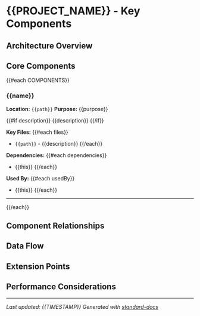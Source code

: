 # {{PROJECT_NAME}} - Key Components

## Architecture Overview
<!-- High-level component diagram or description -->

## Core Components

{{#each COMPONENTS}}
### {{name}}
**Location:** `{{path}}`
**Purpose:** {{purpose}}

{{#if description}}
{{description}}
{{/if}}

**Key Files:**
{{#each files}}
- `{{path}}` - {{description}}
{{/each}}

**Dependencies:**
{{#each dependencies}}
- {{this}}
{{/each}}

**Used By:**
{{#each usedBy}}
- {{this}}
{{/each}}

---
{{/each}}

## Component Relationships
<!-- Describe how components interact with each other -->

## Data Flow
<!-- Describe how data flows through the system -->

## Extension Points
<!-- Areas where new functionality can be added -->

## Performance Considerations
<!-- Important performance characteristics of key components -->

---
*Last updated: {{TIMESTAMP}}*
*Generated with [standard-docs](https://github.com/johnplummer/standard-docs)*